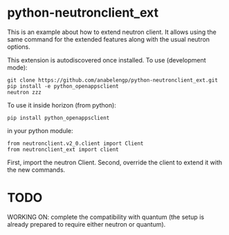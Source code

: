 python-neutronclient_ext
==================================

This is an example about how to extend neutron client. It allows using the same command for the extended features along with the usual neutron options.

This extension is autodiscovered once installed. To use (development mode):

    git clone https://github.com/anabelengp/python-neutronclient_ext.git
    pip install -e python_openappsclient
    neutron zzz

To use it inside horizon (from python):

    pip install python_openappsclient

in your python module:

    from neutronclient.v2_0.client import Client
    from neutronclient_ext import client

First, import the neutron Client. Second, override the client to extend it with the new commands.

TODO
====

WORKING ON: complete the compatibility with quantum (the setup is already prepared to require either neutron or quantum).

